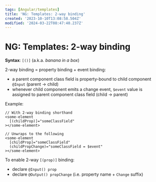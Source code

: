 ```yaml
---
tags: [Angular/templates]
title: 'NG: Templates: 2-way binding'
created: '2023-10-10T13:08:58.504Z'
modified: '2024-03-22T08:47:40.237Z'
---
```


# NG: Templates: 2-way binding

**Syntax**: `[()]` (a.k.a. _banana in a box_)

2-way binding = property binding + event binding:
- a parent component class field is property-bound to child component `@Input` (parent -> child)
- whenever child component emits a change event, `$event` value is assigned to parent component class field (child -> parent)

Example:
```
// With 2-way binding shorthand
<some-element 
  [(childProp)]="someClassField"
></some-element>

// Unwraps to the following
<some-element
  [childProp]="someClassField"
  (childPropChange)="someClassField = $event"
></some-element>
```

To enable 2-way `[(prop)]` binding:
- declare `@Input() prop`
- declare `@Output() propChange` (i.e. property name + `Change` suffix)

